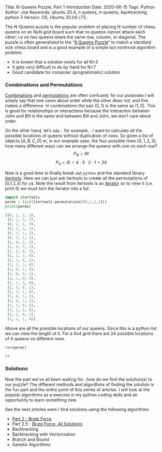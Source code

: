 Title: N-Queens Puzzle, Part 1-Introduction
Date: 2020-06-15
Tags: Python
Author: Joe
Keywords: ubuntu 20.4, n queens, n-queens, backtracking, python 3
Version: OS, Ubuntu 20.04 LTS, 

The N-Queens puzzle is the popular problem of placing N number of chess queens on an NxN grid board such that no queens cannot attack each other; i.e no two queens share the same row, column, or diagonal. The puzzle is often generalized to the “[8 Queens Puzzle](https://en.wikipedia.org/wiki/Eight_queens_puzzle)” to match a standard size chess board and is a good example of a simple but nontrivial algorithm problem. 

* It is known that a solution exists for all N>3
* It gets *very* difficult to do by hand for N>7
* Good candidate for computer (programmatic) solution

### Combinations and Permutations

[Combinations](https://en.wikipedia.org/wiki/Combination) and [permutations](https://en.wikipedia.org/wiki/Permutation) are often confused; for our purposes I will simply say that one cares about order while the other does not, and this makes a difference. In combinations the pair $(0,1)$ is the same as $(1,0)$. This is good for relationships or interactions because the interaction between John and Bill is the same and between Bill and John, we don’t care about order. 

On the other hand, let’s say… for example… I want to calculate all the possible locations of queens without duplication of rows. So given a list of objects $[A,B,C,D]$ or, in our example case, the four possible rows $[0,1,2,3]$, how many different ways can we arrange the queens with one on each row?
$$ P_N = N! $$
$$ P_4 = 4!= 4 \cdot 3 \cdot 2 \cdot 1 = 24$$

Now is a good time to finally break out `python` and the standard library [itertools](https://docs.python.org/2/library/itertools.html). Here we can just ask itertools to create all the permutations of [0,1,2,3] for us. Note the result from itertools is an [iterator](https://www.geeksforgeeks.org/iterators-in-python/) so to view it (i.e. print it) we must turn the iterator into a list.
```python
import itertools
perms = list(itertools.permutations([0,1,2,3]))
print(perms)

[(0, 1, 2, 3),
 (0, 1, 3, 2),
 (0, 2, 1, 3),
 (0, 2, 3, 1),
 (0, 3, 1, 2),
 (0, 3, 2, 1),
 (1, 0, 2, 3),
 (1, 0, 3, 2),
 (1, 2, 0, 3),
 (1, 2, 3, 0),
 (1, 3, 0, 2),
 (1, 3, 2, 0),
 (2, 0, 1, 3),
 (2, 0, 3, 1),
 (2, 1, 0, 3),
 (2, 1, 3, 0),
 (2, 3, 0, 1),
 (2, 3, 1, 0),
 (3, 0, 1, 2),
 (3, 0, 2, 1),
 (3, 1, 0, 2),
 (3, 1, 2, 0),
 (3, 2, 0, 1),
 (3, 2, 1, 0)]
```
Above are all the possible locations of our queens. Since this is a python list we can view the length of it. For a 4x4 grid there are 24 possible locations of 4 queens on different rows.
```python
len(perms)

24
```
### Solutions
Now the part we've all been waiting for...how do we find the solution(s) to our puzzle? The different methods and algorithms of finding the solution is the fun part and the entire point of this series of articles. I will look at the popular algorithms as a exercise in my python coding skills and an opportunity to learn something new. 

See the next articles were I find solutions using the following algorithms:

- [Part 2 - Brute Force](n-queens-puzzle-part-2-brute-force-algorithm.html)
- Part 2.5 - [Brute Force, All Solutions](n-queens-puzzle-part-25-brute-force-algorithm-all-solutions.html)
- Backtracking
- Backtracking with Vectorization
- Branch and Bound
- Genetic Algorithms